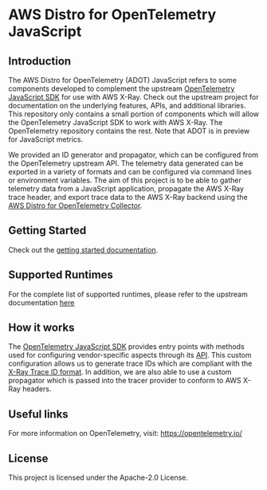 # AWS Distro for OpenTelemetry JavaScript

## Introduction

The AWS Distro for OpenTelemetry (ADOT) JavaScript refers to some components developed to complement the upstream [OpenTelemetry JavaScript SDK](https://github.com/open-telemetry/opentelemetry-js) for use with AWS X-Ray. Check out the upstream project for documentation on the underlying features, APIs, and additional libraries. This repository only contains a small portion of components which will allow the OpenTelemetry JavaScript SDK to work with AWS X-Ray. The OpenTelemetry repository contains the rest. Note that ADOT is in preview for JavaScript metrics.

We provided an ID generator and propagator, which can be configured from the OpenTelemetry upstream API. The telemetry data generated can be exported in a variety of formats and can be configured via command lines or environment variables. The aim of this project is to be able to gather telemetry data from a JavaScript application, propagate the AWS X-Ray trace header, and export trace data to the AWS X-Ray backend using the [AWS Distro for OpenTelemetry Collector](https://github.com/aws-observability/aws-otel-collector).

## Getting Started

Check out the [getting started documentation](https://aws-otel.github.io/docs/getting-started/javascript-sdk).

## Supported Runtimes

For the complete list of supported runtimes, please refer to the upstream documentation [here](https://github.com/open-telemetry/opentelemetry-js/blob/master/README.md#supported-runtimes)

## How it works

The [OpenTelemetry JavaScript SDK](https://github.com/open-telemetry/opentelemetry-js) provides entry points with methods used for configuring vendor-specific aspects through its [API](https://www.npmjs.com/package/@opentelemetry/api). This custom configuration allows us to generate trace IDs which are compliant with the [X-Ray Trace ID format](https://docs.aws.amazon.com/xray/latest/devguide/xray-api-sendingdata.html#xray-api-traceids). In addition, we are also able to use a custom propagator which is passed into the tracer provider to conform to AWS X-Ray headers.

## Useful links

For more information on OpenTelemetry, visit: https://opentelemetry.io/

## License

This project is licensed under the Apache-2.0 License.
